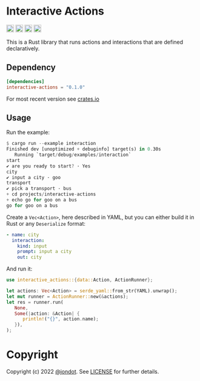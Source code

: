 Interactive Actions
===================

[<img alt="github" src="https://img.shields.io/badge/github-jondot/interactive--actions-8dagcb?style=for-the-badge&labelColor=555555&logo=github" height="20">](https://github.com/jondot/interactive-actions)
[<img alt="crates.io" src="https://img.shields.io/crates/v/interactive-actions.svg?style=for-the-badge&color=fc8d62&logo=rust" height="20">](https://crates.io/crates/interactive-actions)
[<img alt="docs.rs" src="https://img.shields.io/badge/docs.rs-interactive_actions-66c2a5?style=for-the-badge&labelColor=555555&logo=docs.rs" height="20">](https://docs.rs/interactive-actions)
[<img alt="build status" src="https://img.shields.io/github/workflow/status/jondot/interactive-actions/Build/master?style=for-the-badge" height="20">](https://github.com/jondot/interactive-actions/actions?query=branch%3Amaster)

This is a Rust library that runs actions and interactions that are defined declaratively.

## Dependency

```toml
[dependencies]
interactive-actions = "0.1.0"
```

For most recent version see [crates.io](https://crates.io/crates/interactive-actions)


## Usage

Run the example:

```rust
$ cargo run --example interaction
Finished dev [unoptimized + debuginfo] target(s) in 0.30s
   Running `target/debug/examples/interaction`
start
✔ are you ready to start? · Yes
city
✔ input a city · goo
transport
✔ pick a transport · bus
+ cd projects/interactive-actions
+ echo go for goo on a bus
go for goo on a bus
```

Create a `Vec<Action>`, here described in YAML, but you can either build it in Rust or any `Deserialize` format:

```yaml
- name: city
  interaction:
    kind: input
    prompt: input a city
    out: city
```

And run it:

```rust
use interactive_actions::{data::Action, ActionRunner};

let actions: Vec<Action> = serde_yaml::from_str(YAML).unwrap();
let mut runner = ActionRunner::new(&actions);
let res = runner.run(
   None,
   Some(|action: &Action| {
      println!("{}", action.name);
   }),
);
```






# Copyright

Copyright (c) 2022 [@jondot](http://twitter.com/jondot). See [LICENSE](LICENSE.txt) for further details.
